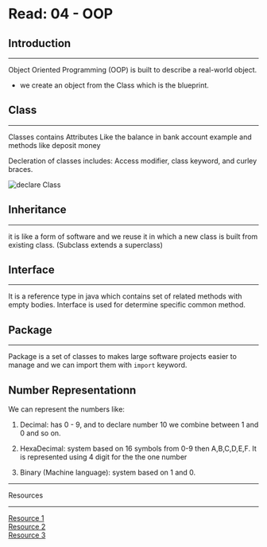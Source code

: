 # Read: 04 - OOP

## Introduction

---
Object Oriented Programming (OOP) is built to describe a real-world object.

* we create an object from the Class which is the blueprint.

## Class

---
Classes contains Attributes Like the balance in bank account example and methods like deposit money

Decleration of classes includes: Access modifier, class keyword, and curley braces.

![declare Class](https://media.geeksforgeeks.org/wp-content/uploads/Blank-Diagram-Page-1-3.png)

## Inheritance

---
it is like a form of software and we reuse it in which a new class is built from existing class. (Subclass extends a superclass)

## Interface

---
It is a reference type in java which contains set of related methods with empty bodies. Interface is used for determine specific common method.

## Package

---
Package is a set of classes to makes large software projects easier to manage and we can import them with `import` keyword.

**Number Representationn**
-

We can represent the numbers like:

1. Decimal: has 0 - 9, and to declare number 10 we combine between 1 and 0 and so on.

2. HexaDecimal: system based on 16 symbols from 0-9 then A,B,C,D,E,F. It is represented using 4 digit for the the one number

3. Binary (Machine language): system based on 1 and 0.

---
Resources

---

[Resource 1](https://docs.oracle.com/javase/tutorial/java/concepts/)  
[Resource 2](https://docs.oracle.com/javase/tutorial/java/javaOO/classes.html)  
[Resource 3](https://www.mathsisfun.com/binary-decimal-hexadecimal.html)  
